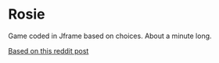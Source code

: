 # Rosie

Game coded in Jframe based on choices. About a minute long.

[Based on this reddit post](https://old.reddit.com/r/nosleep/comments/fiz4d0/i_had_a_disturbing_conversation_with_my_7yearold/)
